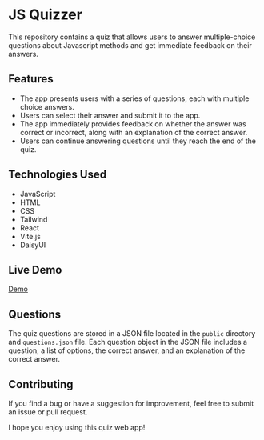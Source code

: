 # JS Quizzer

This repository contains a quiz that allows users to answer multiple-choice questions about Javascript methods and get immediate feedback on their answers.

## Features

- The app presents users with a series of questions, each with multiple choice answers.
- Users can select their answer and submit it to the app.
- The app immediately provides feedback on whether the answer was correct or incorrect, along with an explanation of the correct answer.
- Users can continue answering questions until they reach the end of the quiz.

## Technologies Used

- JavaScript
- HTML
- CSS
- Tailwind
- React
- Vite.js
- DaisyUI

## Live Demo

[Demo](https://jsquizzer.vercel.app/)

## Questions

The quiz questions are stored in a JSON file located in the `public` directory and `questions.json` file. Each question object in the JSON file includes a question, a list of options, the correct answer, and an explanation of the correct answer.

## Contributing

If you find a bug or have a suggestion for improvement, feel free to submit an issue or pull request. 

I hope you enjoy using this quiz web app!
